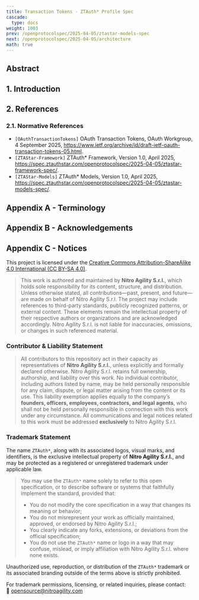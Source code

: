 ```yaml
---
title: Transaction Tokens - ZTAuth* Profile Spec
cascade:
  type: docs
weight: 1003
prev: /openprotocolspec/2025-04-05/ztastar-models-spec
next: /openprotocolspec/2025-04-05/architecture
math: true
---
```

## Abstract

## 1. Introduction

## 2. References

### 2.1. Normative References

- `[OAuthTransactionTokens]` OAuth Transaction Tokens, OAuth Workgroup, 4 September 2025, <https://www.ietf.org/archive/id/draft-ietf-oauth-transaction-tokens-05.html>.
- `[ZTAStar-Framework]` ZTAuth* Framework, Version 1.0, April 2025, <https://spec.ztauthstar.com/openprotocolspec/2025-04-05/ztastar-framework-spec/>.
- `[ZTAStar-Models]` ZTAuth* Models, Version 1.0, April 2025, <https://spec.ztauthstar.com/openprotocolspec/2025-04-05/ztastar-models-spec/>.

## Appendix A - Terminology

## Appendix B - Acknowledgements

## Appendix C - Notices

This project is licensed under the [Creative Commons Attribution-ShareAlike 4.0 International (CC BY-SA 4.0)](https://creativecommons.org/licenses/by-sa/4.0/).

> This work is authored and maintained by **Nitro Agility S.r.l.**, which holds sole responsibility for its content, structure, and distribution. Unless otherwise stated, all contributions—past, present, and future—are made on behalf of Nitro Agility S.r.l.
> The project may include references to third-party standards, publicly recognized patterns, or external content. These elements remain the intellectual property of their respective authors or organizations and are acknowledged accordingly.
> Nitro Agility S.r.l. is not liable for inaccuracies, omissions, or changes in such referenced material.

### Contributor & Liability Statement

> All contributors to this repository act in their capacity as representatives of **Nitro Agility S.r.l.**, unless explicitly and formally declared otherwise.
> Nitro Agility S.r.l. retains full ownership, authorship, and liability over this work. No individual contributor, including authors listed by name, may be held personally responsible for any claim, dispute, or legal matter arising from the content or its use.
> This liability exemption applies equally to the company’s **founders, officers, employees, contractors, and legal agents**, who shall not be held personally responsible in connection with this work under any circumstance.
> All communications and legal notices related to this work must be addressed **exclusively** to Nitro Agility S.r.l.

### Trademark Statement

The name `ZTAuth*`, along with its associated logos, visual marks, and identifiers, is the exclusive intellectual property of **Nitro Agility S.r.l.**, and may be protected as a registered or unregistered trademark under applicable law.

> You may use the `ZTAuth*` name solely to refer to this open specification, or to describe software or systems that faithfully implement the standard, provided that:
>
> - You do not modify the core specification in a way that changes its meaning or behavior;
> - You do not misrepresent your work as officially maintained, approved, or endorsed by Nitro Agility S.r.l.;
> - You clearly indicate any forks, extensions, or deviations from the official specification;
> - You do not use the `ZTAuth*` name or logo in a way that may confuse, mislead, or imply affiliation with Nitro Agility S.r.l. where none exists.

Unauthorized use, reproduction, or distribution of the `ZTAuth*` trademark or its associated branding outside of the terms above is strictly prohibited.

For trademark permissions, licensing, or related inquiries, please contact:  
📧 [opensource@nitroagility.com](mailto:opensource@nitroagility.com)

